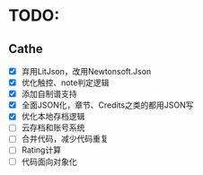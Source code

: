# TODO:

## Cathe

* [x] 弃用LitJson，改用Newtonsoft.Json
* [x] 优化触控、note判定逻辑
* [x] 添加自制谱支持
* [x] 全面JSON化，章节、Credits之类的都用JSON写
* [x] 优化本地存档逻辑
* [ ] 云存档和账号系统
* [ ] 合并代码，减少代码重复
* [ ] Rating计算
* [ ] 代码面向对象化
